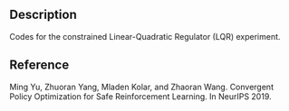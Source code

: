 ## Description
Codes for the constrained Linear-Quadratic Regulator (LQR) experiment.
## Reference
Ming Yu, Zhuoran Yang, Mladen Kolar, and Zhaoran Wang. Convergent Policy Optimization for Safe Reinforcement Learning. In NeurIPS 2019.
